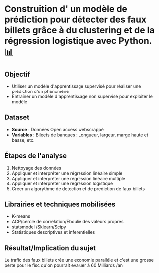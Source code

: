 # Construition d' un modèle de prédiction pour détecter des faux billets grâce à du clustering et de la régression logistique avec Python. 📊



## Objectif
* Utiliser un modèle d'apprentissage supervisé pour réaliser une prédiction d'un phénomène
* Entraîner un modèle d'apprentissage non supervisé pour exploiter le modèle

## Dataset
- **Source** : Données Open access webscrappé 
- **Variables** : Bileets de banques  : Longueur, largeur,  marge haute et  basse, etc.

## Étapes de l'analyse
1. Nettoyage des données
2. Appliquer et interpréter une régression linéaire simple
3. Appliquer et interpréter une régression linéaire multiple
4. Appliquer et interpréter une régression logistique
5. Creer  un algorythme de detection et de  prediction de faux billets



## Librairies et  techniques mobilisées
* K-means
* ACP/cercle de correlation/Eboulie des valeurs propres 
* statsmodel /Sklearn/Scipy
* Statistiques descriptives et  inferentielles



## Résultat/Implication du  sujet 
Le  trafic des faux  billets crée  une economie  paralléle et c'est une grosse  perte  pour  le fisc  qu'on  pourrait evaluer  à 60 Milliards /an 
